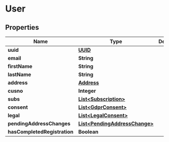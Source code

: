 

# User

## Properties

Name | Type | Description | Notes
------------ | ------------- | ------------- | -------------
**uuid** | [**UUID**](UUID.md) |  | 
**email** | **String** |  | 
**firstName** | **String** |  |  [optional]
**lastName** | **String** |  |  [optional]
**address** | [**Address**](Address.md) |  |  [optional]
**cusno** | **Integer** |  | 
**subs** | [**List&lt;Subscription&gt;**](Subscription.md) |  | 
**consent** | [**List&lt;GdprConsent&gt;**](GdprConsent.md) |  | 
**legal** | [**List&lt;LegalConsent&gt;**](LegalConsent.md) |  | 
**pendingAddressChanges** | [**List&lt;PendingAddressChange&gt;**](PendingAddressChange.md) |  |  [optional]
**hasCompletedRegistration** | **Boolean** |  | 




